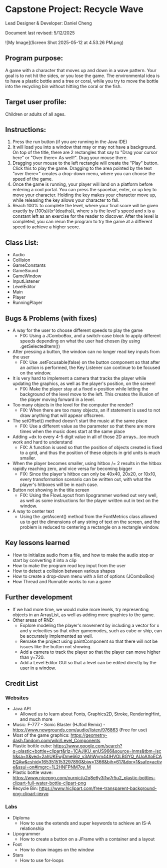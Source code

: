 # Capstone Project: Recycle Wave

Lead Designer & Developer: Daniel Cheng

Document last revised: 5/12/2025

![My Image](Screen Shot 2025-05-12 at 4.53.26 PM.png)

## Program purpose:
A game with a character that moves up and down in a wave pattern. Your goal is to not hit the sides, or you lose the game. The environmental idea is to have a plastic bottle and a tree or coral, while you try to move the bottle into the recycling bin without hitting the coral or the fish.

## Target user profile:
Children or adults of all ages.

## Instructions: 
1. Press the run button (if you are running in the Java IDE)
2. It will load you into a window that may or may not have a background. On top of the title, there are 2 rectangles that say to "Drag your cursor here" or "Over there> As well!". Drag your mouse there.
3. Dragging your mouse to the left rectangle will create the "Play" button. Click this to play the game. Dragging to the area pointed by the text "over there>" creates a drop-down menu, where you can choose the speed of the game.
4. Once the game is running, your player will land on a platform before entering a cool portal. You can press the spacebar, enter, or up key to move your character. Holding the key makes your character move up, while releasing the key allows your character to fall.
5. Reach 100% to complete the level, where your final score will be given exactly by (100s)/(x^(deaths)), where s is the level's speed and x is a constant left as an exercise for the reader to discover. After the level is completed, you can rerun the program to try the game at a different speed to achieve a higher score.

## Class List:
- Audio
- Collision
- GameConstants
- GameSound
- GameWindow
- InputListener
- LevelEditor
- Main
- Player
- RunningPlayer
## Bugs & Problems (with fixes)
- A way for the user to choose different speeds to play the game
  - FIX: Using a JComboBox, and a switch-case block to apply different speeds depending on what the user had chosen (by using .getSelectedItem())
- After pressing a button, the window can no longer read key inputs from the user
  - FIX: Use .setFocusable(false) on the button component so that after an action is performed, the Key Listener can continue to be focused on the window.
- It is very hard to implement a camera that tracks the player while updating the graphics, as well as the player's position, on the screen!
  - FIX: Make the player stay at a fixed x-position while letting the background of the level move to the left. This creates the illusion of the player moving forward in a level.
- Too many objects in the level for the computer the render?
  - FIX: When there are too many objects, an if statement is used to not draw anything that will appear offscreen.
- The setOffset() method doesn't start the music at the same place
  - FIX: Use a different value as the parameter so that there are more times when the music does start at the same place
- Adding +dx to every 4-5 digit value in all of those 2D arrays...too much work and hard to understand
  - FIX: A function is used so that the position of objects created is fixed to a grid, and thus the position of these objects in grid units is much smaller.
- When the player becomes smaller, using hitbox /= 2 results in the hitbox rapidly reaching zero, and vice versa for becoming bigger
  - FIX: Since the player's hitbox can only be 40x40, 20x20, or 10x10, every transformation scenario can be written out, with what the player's hitboxes will be in each case.
- Button not showing in the title screen
  - FIX: Using the FlowLayout from lipogrammer worked out very well, as well as some instructions for the player written out in text on the window.
- A way to center text
  - Using the .getAscent() method from the FontMetrics class allowed us to get the dimensions of any string of text on the screen, and the problem is reduced to centering a rectangle on a rectangle window.
## Key lessons learned
- How to initialize audio from a file, and how to make the audio stop or start by converting it into a clip
- How to make the program read key input from the user
- How to detect a collision between various shapes
- How to create a drop-down menu with a list of options (JComboBox)
- How Thread and Runnable works to run a game
## Further development
- If we had more time, we would make more levels, try representing objects in an ArrayList, as well as adding more graphics to the game.
- Other areas of RND:
  - Explore modeling the player's movement by including a vector for x and y velocities so that other gamemodes, such as cube or ship, can be accurately implemented as well.
  - Remake the project using paintComponent so that there will not be issues like the button not showing.
  - Add a camera to track the player so that the player can move higher than y=720.
  - Add a Level Editor GUI so that a level can be edited directly by the user in a window.
## Credit List
### Websites
- Java API
  - Allowed us to learn about Fonts, Graphics2D, Stroke, RenderingHint, and much more
- Music: F-777 - Sonic Blaster (HJfod Remix) - https://www.newgrounds.com/audio/listen/976863 (Free for use)
- Most of the game graphics: https://geometry-dash.fandom.com/wiki/Level_Components
- Plastic bottle cube: https://www.google.com/search?q=plastic+bottle+clipart&rlz=1CAJIKU_enUS966&source=lnms&tbm=isch&sa=X&ved=2ahUKEwjDme66z_v3AhWym44IHVOLBGYQ_AUoAXoECAEQAw&cshid=1653515153297890&biw=1366&bih=617&dpr=1&safe=active&ssui=on#imgrc=1L2HNFPNM7oy_M
- Plastic bottle wave: https://www.nicepng.com/ourpic/u2q8e6y3i1w7r5u2_plastic-bottles-clipart-full-water-bottle-clipart-png
- Recycle Bin: https://www.hiclipart.com/free-transparent-background-png-clipart-iexyq
### Labs
- Diploma
  - How to use the extends and super keywords to achieve an IS-A relationship
- Lipogrammer
  - How to create a button on a JFrame with a container and a layout
- Foot
  - How to draw images on the window
- Stars
  - How to use for-loops
